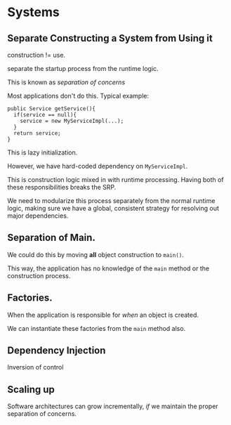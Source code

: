 # Systems

## Separate Constructing a System from Using it

construction != use.

separate the startup process from the runtime logic. 

This is known as *separation of concerns*

Most applications don't do this. Typical example:

```$xslt
public Service getService(){
  if(service == null){
    service = new MyServiceImpl(...);
  }
  return service;
}    
```

This is lazy initialization.

However, we have hard-coded dependency on `MyServiceImpl`.

This is construction logic mixed in with runtime processing. Having both of these responsibilities
breaks the SRP.

We need to modularize this process separately from the normal runtime logic, making sure
we have a global, consistent strategy for resolving out major dependencies.

## Separation of Main.

We could do this by moving **all** object construction to `main()`. 

This way, the application has no knowledge of the `main` method or the construction process.

## Factories.

When the application is responsible for *when* an object is created. 

We can instantiate these factories from the `main` method also.

## Dependency Injection

Inversion of control

## Scaling up

Software architectures can grow incrementally, *if* we maintain the proper separation of concerns.


